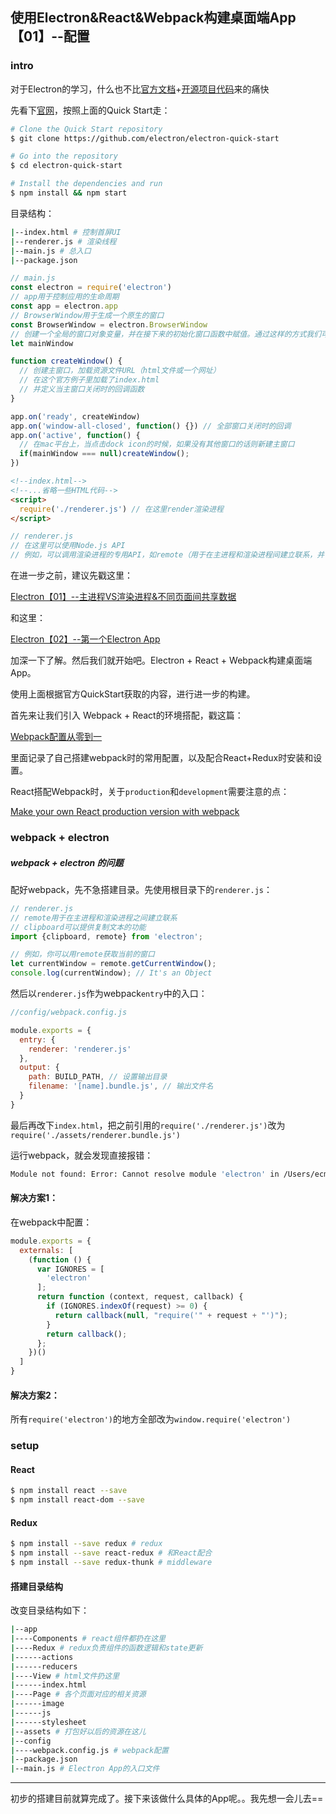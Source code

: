 ## 使用Electron&React&Webpack构建桌面端App【01】--配置

### intro

对于Electron的学习，什么也不比[官方文档](https://github.com/electron/electron/tree/master/docs-translations/zh-CN)+[开源项目代码](https://github.com/sindresorhus/awesome-electron#documentation)来的痛快

先看下[官网](http://electron.atom.io/)，按照上面的Quick Start走：

```bash
# Clone the Quick Start repository
$ git clone https://github.com/electron/electron-quick-start

# Go into the repository
$ cd electron-quick-start

# Install the dependencies and run
$ npm install && npm start
```

目录结构：

```bash
|--index.html # 控制首屏UI
|--renderer.js # 渲染线程
|--main.js # 总入口
|--package.json
```

```js
// main.js
const electron = require('electron')
// app用于控制应用的生命周期
const app = electron.app
// BrowserWindow用于生成一个原生的窗口
const BrowserWindow = electron.BrowserWindow
// 创建一个全局的窗口对象变量，并在接下来的初始化窗口函数中赋值。通过这样的方式我们可以保持对窗口对象的引用，以免垃圾回收导致应用退出
let mainWindow

function createWindow() {
  // 创建主窗口，加载资源文件URL（html文件或一个网址）
  // 在这个官方例子里加载了index.html
  // 并定义当主窗口关闭时的回调函数
}

app.on('ready', createWindow)
app.on('window-all-closed', function() {}) // 全部窗口关闭时的回调
app.on('active', function() {
  // 在mac平台上，当点击dock icon的时候，如果没有其他窗口的话则新建主窗口
  if(mainWindow === null)createWindow();
})
```

```html
<!--index.html-->
<!--...省略一些HTML代码-->
<script>
  require('./renderer.js') // 在这里render渲染进程
</script>
```

```js
// renderer.js
// 在这里可以使用Node.js API
// 例如，可以调用渲染进程的专用API，如remote（用于在主进程和渲染进程间建立联系，并可获取当前窗口），clipboard（用于粘贴渲染进程的相应文字）
```

在进一步之前，建议先戳这里：

[Electron【01】--主进程VS渲染进程&不同页面间共享数据](https://github.com/ecmadao/Coding-Guide/blob/master/Notes/Electron/Electron%E3%80%9001%E3%80%91--%E4%B8%BB%E8%BF%9B%E7%A8%8BVS%E6%B8%B2%E6%9F%93%E8%BF%9B%E7%A8%8B%26%E4%B8%8D%E5%90%8C%E9%A1%B5%E9%9D%A2%E9%97%B4%E5%85%B1%E4%BA%AB%E6%95%B0%E6%8D%AE.md)

和这里：

[Electron【02】--第一个Electron App](https://github.com/ecmadao/Coding-Guide/blob/master/Notes/Electron/Electron%E3%80%9002%E3%80%91--%E7%AC%AC%E4%B8%80%E4%B8%AAElectron%20App.md)

加深一下了解。然后我们就开始吧。Electron + React + Webpack构建桌面端App。

使用上面根据官方QuickStart获取的内容，进行进一步的构建。

首先来让我们引入 Webpack + React的环境搭配，戳这篇：

[Webpack配置从零到一](https://segmentfault.com/a/1190000005110967)

里面记录了自己搭建webpack时的常用配置，以及配合React+Redux时安装和设置。

React搭配Webpack时，关于`production`和`development`需要注意的点：

[Make your own React production version with webpack](http://dev.topheman.com/make-your-react-production-minified-version-with-webpack/)

### webpack + electron

##### webpack + electron 的问题

配好webpack，先不急搭建目录。先使用根目录下的`renderer.js`：

```js
// renderer.js
// remote用于在主进程和渲染进程之间建立联系
// clipboard可以提供复制文本的功能
import {clipboard, remote} from 'electron';

// 例如，你可以用remote获取当前的窗口
let currentWindow = remote.getCurrentWindow();
console.log(currentWindow); // It's an Object
```

然后以`renderer.js`作为webpack`entry`中的入口：

```js
//config/webpack.config.js

module.exports = {
  entry: {
    renderer: 'renderer.js'
  },
  output: {
    path: BUILD_PATH, // 设置输出目录
    filename: '[name].bundle.js', // 输出文件名
  }
}
```

最后再改下`index.html`，把之前引用的`require('./renderer.js')`改为`require('./assets/renderer.bundle.js')`

运行webpack，就会发现直接报错：

```bash
Module not found: Error: Cannot resolve module 'electron' in /Users/ecmadao1/Dev/Electron-OpenSourceApp/electron-quick-start
```

#### 解决方案1：

在webpack中配置：

```js
module.exports = {
  externals: [
    (function () {
      var IGNORES = [
        'electron'
      ];
      return function (context, request, callback) {
        if (IGNORES.indexOf(request) >= 0) {
          return callback(null, "require('" + request + "')");
        }
        return callback();
      };
    })()
  ]
}
```

#### 解决方案2：

所有`require('electron')`的地方全部改为`window.require('electron')`

### setup

#### React

```bash
$ npm install react --save
$ npm install react-dom --save
```

#### Redux

```bash
$ npm install --save redux # redux
$ npm install --save react-redux # 和React配合
$ npm install --save redux-thunk # middleware
```

#### 搭建目录结构

改变目录结构如下：

```bash
|--app
|----Components # react组件都扔在这里
|----Redux # redux负责组件的函数逻辑和state更新
|------actions
|------reducers
|----View # html文件扔这里
|------index.html
|----Page # 各个页面对应的相关资源
|------image
|------js
|------stylesheet
|--assets # 打包好以后的资源在这儿
|--config
|----webpack.config.js # webpack配置
|--package.json
|--main.js # Electron App的入口文件
```

---

初步的搭建目前就算完成了。接下来该做什么具体的App呢。。我先想一会儿去==